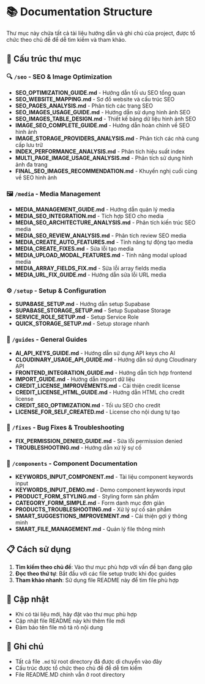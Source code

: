 # 📚 Documentation Structure

Thư mục này chứa tất cả tài liệu hướng dẫn và ghi chú của project, được tổ chức theo chủ đề để dễ tìm kiếm và tham khảo.

## 📁 Cấu trúc thư mục

### 🔍 `/seo` - SEO & Image Optimization
- **SEO_OPTIMIZATION_GUIDE.md** - Hướng dẫn tối ưu SEO tổng quan
- **SEO_WEBSITE_MAPPING.md** - Sơ đồ website và cấu trúc SEO
- **SEO_PAGES_ANALYSIS.md** - Phân tích các trang SEO
- **SEO_IMAGES_USAGE_GUIDE.md** - Hướng dẫn sử dụng hình ảnh SEO
- **SEO_IMAGES_TABLE_DESIGN.md** - Thiết kế bảng dữ liệu hình ảnh SEO
- **IMAGE_SEO_COMPLETE_GUIDE.md** - Hướng dẫn hoàn chỉnh về SEO hình ảnh
- **IMAGE_STORAGE_PROVIDERS_ANALYSIS.md** - Phân tích các nhà cung cấp lưu trữ
- **INDEX_PERFORMANCE_ANALYSIS.md** - Phân tích hiệu suất index
- **MULTI_PAGE_IMAGE_USAGE_ANALYSIS.md** - Phân tích sử dụng hình ảnh đa trang
- **FINAL_SEO_IMAGES_RECOMMENDATION.md** - Khuyến nghị cuối cùng về SEO hình ảnh

### 🖼️ `/media` - Media Management
- **MEDIA_MANAGEMENT_GUIDE.md** - Hướng dẫn quản lý media
- **MEDIA_SEO_INTEGRATION.md** - Tích hợp SEO cho media
- **MEDIA_SEO_ARCHITECTURE_ANALYSIS.md** - Phân tích kiến trúc SEO media
- **MEDIA_SEO_REVIEW_ANALYSIS.md** - Phân tích review SEO media
- **MEDIA_CREATE_AUTO_FEATURES.md** - Tính năng tự động tạo media
- **MEDIA_CREATE_FIXES.md** - Sửa lỗi tạo media
- **MEDIA_UPLOAD_MODAL_FEATURES.md** - Tính năng modal upload media
- **MEDIA_ARRAY_FIELDS_FIX.md** - Sửa lỗi array fields media
- **MEDIA_URL_FIX_GUIDE.md** - Hướng dẫn sửa lỗi URL media

### ⚙️ `/setup` - Setup & Configuration
- **SUPABASE_SETUP.md** - Hướng dẫn setup Supabase
- **SUPABASE_STORAGE_SETUP.md** - Setup Supabase Storage
- **SERVICE_ROLE_SETUP.md** - Setup Service Role
- **QUICK_STORAGE_SETUP.md** - Setup storage nhanh

### 📖 `/guides` - General Guides
- **AI_API_KEYS_GUIDE.md** - Hướng dẫn sử dụng API keys cho AI
- **CLOUDINARY_USAGE_API_GUIDE.md** - Hướng dẫn sử dụng Cloudinary API
- **FRONTEND_INTEGRATION_GUIDE.md** - Hướng dẫn tích hợp frontend
- **IMPORT_GUIDE.md** - Hướng dẫn import dữ liệu
- **CREDIT_LICENSE_IMPROVEMENTS.md** - Cải thiện credit license
- **CREDIT_LICENSE_HTML_GUIDE.md** - Hướng dẫn HTML cho credit license
- **CREDIT_SEO_OPTIMIZATION.md** - Tối ưu SEO cho credit
- **LICENSE_FOR_SELF_CREATED.md** - License cho nội dung tự tạo

### 🔧 `/fixes` - Bug Fixes & Troubleshooting
- **FIX_PERMISSION_DENIED_GUIDE.md** - Sửa lỗi permission denied
- **TROUBLESHOOTING.md** - Hướng dẫn xử lý sự cố

### 🧩 `/components` - Component Documentation
- **KEYWORDS_INPUT_COMPONENT.md** - Tài liệu component keywords input
- **KEYWORDS_INPUT_DEMO.md** - Demo component keywords input
- **PRODUCT_FORM_STYLING.md** - Styling form sản phẩm
- **CATEGORY_FORM_SIMPLE.md** - Form danh mục đơn giản
- **PRODUCTS_TROUBLESHOOTING.md** - Xử lý sự cố sản phẩm
- **SMART_SUGGESTIONS_IMPROVEMENT.md** - Cải thiện gợi ý thông minh
- **SMART_FILE_MANAGEMENT.md** - Quản lý file thông minh

## 📋 Cách sử dụng

1. **Tìm kiếm theo chủ đề**: Vào thư mục phù hợp với vấn đề bạn đang gặp
2. **Đọc theo thứ tự**: Bắt đầu với các file setup trước khi đọc guides
3. **Tham khảo nhanh**: Sử dụng file README này để tìm file phù hợp

## 🔄 Cập nhật

- Khi có tài liệu mới, hãy đặt vào thư mục phù hợp
- Cập nhật file README này khi thêm file mới
- Đảm bảo tên file mô tả rõ nội dung

## 📝 Ghi chú

- Tất cả file `.md` từ root directory đã được di chuyển vào đây
- Cấu trúc được tổ chức theo chủ đề để dễ tìm kiếm
- File README.MD chính vẫn ở root directory
